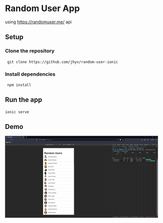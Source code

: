 # Random User App

using https://randomuser.me/ api

## Setup

### Clone the repository

` git clone https://github.com/jhyv/random-user-ionic`

### Install dependencies

` npm install`

## Run the app

`ionic serve`

## Demo

![alt text](/public/demo/demo.gif)
